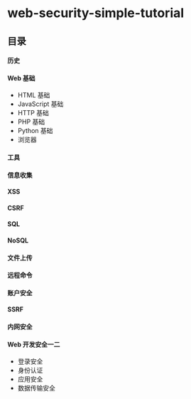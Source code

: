 # web-security-simple-tutorial

## 目录

#### 历史
#### Web 基础
 - HTML 基础
 - JavaScript 基础
 - HTTP 基础
 - PHP 基础
 - Python 基础
 - 浏览器

#### 工具

#### 信息收集

#### XSS

#### CSRF

#### SQL

#### NoSQL

#### 文件上传

#### 远程命令

#### 账户安全

#### SSRF

#### 内网安全

#### Web 开发安全一二
 - 登录安全
 - 身份认证
 - 应用安全
 - 数据传输安全
